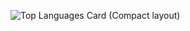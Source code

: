 
<!-- ![Top Languages Card](https://github-readme-stats.vercel.app/api/top-langs/?username=sakho13) -->
![Top Languages Card (Compact layout)](https://github-readme-stats.vercel.app/api/top-langs/?username=sakho13&layout=compact)

<!--
**sakho13/sakho13** is a ✨ _special_ ✨ repository because its `README.md` (this file) appears on your GitHub profile.

Here are some ideas to get you started:

- 🔭 I’m currently working on ...
- 🌱 I’m currently learning ...
- 👯 I’m looking to collaborate on ...
- 🤔 I’m looking for help with ...
- 💬 Ask me about ...
- 📫 How to reach me: ...
- 😄 Pronouns: ...
- ⚡ Fun fact: ...
-->
